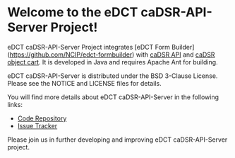 Welcome to the eDCT caDSR-API-Server Project!
==============================================
eDCT caDSR-API-Server Project integrates [eDCT Form Builder] (https://github.com/NCIP/edct-formbuilder) with [caDSR API](https://wiki.nci.nih.gov/x/pXtyAQ) and [caDSR object cart](https://wiki.nci.nih.gov/x/jA2y). It is developed in Java and requires Apache Ant for building.

eDCT caDSR-API-Server is distributed under the BSD 3-Clause License. Please see the NOTICE and LICENSE files for details.

You will find more details about eDCT caDSR-API-Server in the following links:


 * [Code Repository](https://github.com/NCIP/edct-cadsr-api-server)
 * [Issue Tracker](https://tracker.nci.nih.gov/browse/EDCT)
 
Please join us in further developing and improving eDCT caDSR-API-Server project.
